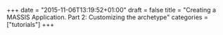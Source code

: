+++
date = "2015-11-06T13:19:52+01:00"
draft = false
title = "Creating a MASSIS Application. Part 2: Customizing the archetype"
categories = ["tutorials"]
+++
